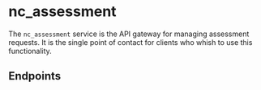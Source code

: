 # nc_assessment
The `nc_assessment` service is the API gateway for managing assessment requests. It is the single point of contact for clients who whish to use this functionality.


## Endpoints
